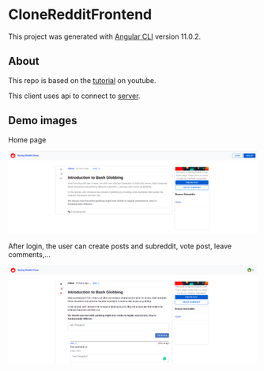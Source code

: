 # CloneRedditFrontend

This project was generated with [Angular CLI](https://github.com/angular/angular-cli) version 11.0.2.

## About

This repo is based on the [tutorial](https://www.youtube.com/watch?v=7PsjGI-88sc&list=PLSVW22jAG8pAGrwFjsUERCu9WSo2-uEMg) on youtube.

This client uses api to connect to [server](https://github.com/dangngoctam00/clone-reddit).

## Demo images

Home page

![home page](images/home_page.png)

After login, the user can create posts and subreddit, vote post, leave comments,...

![after logined](images/after_login.png)
